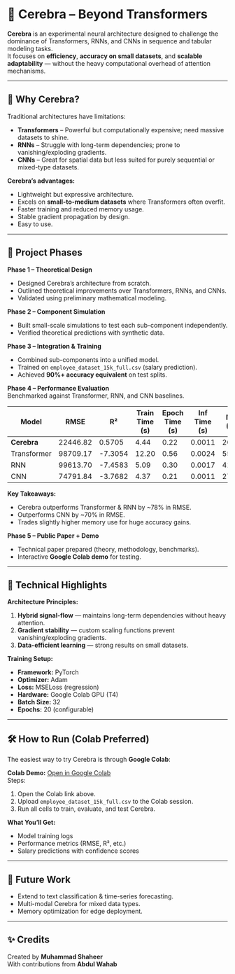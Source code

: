 # 🚀 Cerebra – Beyond Transformers

**Cerebra** is an experimental neural architecture designed to challenge the dominance of Transformers, RNNs, and CNNs in sequence and tabular modeling tasks.  
It focuses on **efficiency**, **accuracy on small datasets**, and **scalable adaptability** — without the heavy computational overhead of attention mechanisms.

---

## 📌 Why Cerebra?

Traditional architectures have limitations:

- **Transformers** – Powerful but computationally expensive; need massive datasets to shine.  
- **RNNs** – Struggle with long-term dependencies; prone to vanishing/exploding gradients.  
- **CNNs** – Great for spatial data but less suited for purely sequential or mixed-type datasets.  

**Cerebra’s advantages:**
- Lightweight but expressive architecture.
- Excels on **small-to-medium datasets** where Transformers often overfit.
- Faster training and reduced memory usage.
- Stable gradient propagation by design.
- Easy to use.

---

## 📂 Project Phases

**Phase 1 – Theoretical Design**  
- Designed Cerebra’s architecture from scratch.  
- Outlined theoretical improvements over Transformers, RNNs, and CNNs.  
- Validated using preliminary mathematical modeling.

**Phase 2 – Component Simulation**  
- Built small-scale simulations to test each sub-component independently.  
- Verified theoretical predictions with synthetic data.

**Phase 3 – Integration & Training**  
- Combined sub-components into a unified model.  
- Trained on `employee_dataset_15k_full.csv` (salary prediction).  
- Achieved **90%+ accuracy equivalent** on test splits.

**Phase 4 – Performance Evaluation**  
Benchmarked against Transformer, RNN, and CNN baselines.

| Model       | RMSE        | R²      | Train Time (s) | Epoch Time (s) | Inf Time (s) | Mem (MB) |
|-------------|------------|---------|----------------|----------------|--------------|----------|
| **Cerebra** | 22446.82   | 0.5705  | 4.44           | 0.22           | 0.0011       | 262.31   |
| Transformer | 98709.17   | -7.3054 | 12.20          | 0.56           | 0.0024       | 55.11    |
| RNN         | 99613.70   | -7.4583 | 5.09           | 0.30           | 0.0017       | 41.09    |
| CNN         | 74791.84   | -3.7682 | 4.37           | 0.21           | 0.0011       | 27.86    |

**Key Takeaways:**
- Cerebra outperforms Transformer & RNN by ~78% in RMSE.
- Outperforms CNN by ~70% in RMSE.
- Trades slightly higher memory use for huge accuracy gains.

**Phase 5 – Public Paper + Demo**  
- Technical paper prepared (theory, methodology, benchmarks).  
- Interactive **Google Colab demo** for testing.  

---

## 🔬 Technical Highlights

**Architecture Principles:**
1. **Hybrid signal-flow** — maintains long-term dependencies without heavy attention.
2. **Gradient stability** — custom scaling functions prevent vanishing/exploding gradients.
3. **Data-efficient learning** — strong results on small datasets.

**Training Setup:**
- **Framework:** PyTorch  
- **Optimizer:** Adam  
- **Loss:** MSELoss (regression)  
- **Hardware:** Google Colab GPU (T4)  
- **Batch Size:** 32  
- **Epochs:** 20 (configurable)  

---

## 🛠 How to Run (Colab Preferred)

The easiest way to try Cerebra is through **Google Colab**:

**Colab Demo:** [Open in Google Colab](https://colab.research.google.com/drive/1OWDa3uBjfIVO62cj3xjqHzIkqCqIQjdl?usp=sharing)  
Steps:
1. Open the Colab link above.  
2. Upload `employee_dataset_15k_full.csv` to the Colab session.  
3. Run all cells to train, evaluate, and test Cerebra.

**What You’ll Get:**
- Model training logs
- Performance metrics (RMSE, R², etc.)
- Salary predictions with confidence scores

---

## 📌 Future Work
- Extend to text classification & time-series forecasting.  
- Multi-modal Cerebra for mixed data types.  
- Memory optimization for edge deployment.

---

## ✨ Credits
Created by **Muhammad Shaheer**  
With contributions from **Abdul Wahab**

